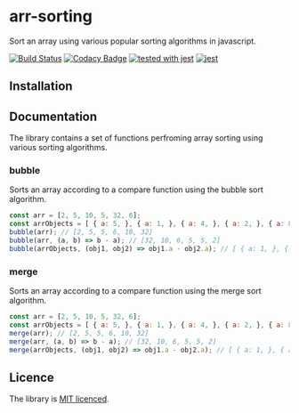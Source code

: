 # arr-sorting

Sort an array using various popular sorting algorithms in javascript.

[![Build Status](https://travis-ci.org/boristane/arr-sorting.svg?branch=master)](https://travis-ci.org/boristane/arr-sorting) [![Codacy Badge](https://api.codacy.com/project/badge/Grade/6f4ef9df6de64d15b32d824c89b05b5e)](https://www.codacy.com/app/boris.tane/arr-sorting?utm_source=github.com&amp;utm_medium=referral&amp;utm_content=boristane/arr-sorting&amp;utm_campaign=Badge_Grade) [![tested with jest](https://img.shields.io/badge/tested_with-jest-99424f.svg)](https://github.com/facebook/jest) [![jest](https://jestjs.io/img/jest-badge.svg)](https://github.com/facebook/jest)

## Installation

## Documentation

The library contains a set of functions perfroming array sorting using various sorting algorithms.

### bubble
Sorts an array according to a compare function using the bubble sort algorithm.
```js
const arr = [2, 5, 10, 5, 32, 6];
const arrObjects = [ { a: 5, }, { a: 1, }, { a: 4, }, { a: 2, }, { a: 8, }, ];
bubble(arr); // [2, 5, 5, 6, 10, 32]
bubble(arr, (a, b) => b - a); // [32, 10, 6, 5, 5, 2]
bubble(arrObjects, (obj1, obj2) => obj1.a - obj2.a); // [ { a: 1, }, { a: 2, }, { a: 4, }, { a: 5, }, { a: 8, } ]
```

### merge
Sorts an array according to a compare function using the merge sort algorithm.
```js
const arr = [2, 5, 10, 5, 32, 6];
const arrObjects = [ { a: 5, }, { a: 1, }, { a: 4, }, { a: 2, }, { a: 8, }, ];
merge(arr); // [2, 5, 5, 6, 10, 32]
merge(arr, (a, b) => b - a); // [32, 10, 6, 5, 5, 2]
merge(arrObjects, (obj1, obj2) => obj1.a - obj2.a); // [ { a: 1, }, { a: 2, }, { a: 4, }, { a: 5, }, { a: 8, } ]
```

## Licence

The library is [MIT licenced](LICENCE).
